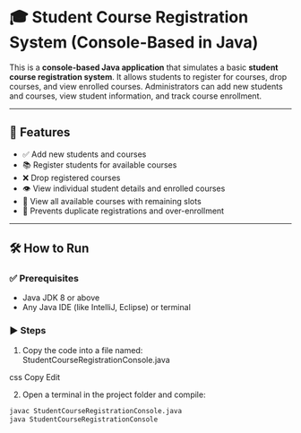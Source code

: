 # 🎓 Student Course Registration System (Console-Based in Java)

This is a **console-based Java application** that simulates a basic **student course registration system**. It allows students to register for courses, drop courses, and view enrolled courses. Administrators can add new students and courses, view student information, and track course enrollment.

---

## 🚀 Features

- ✅ Add new students and courses
- 📚 Register students for available courses
- ❌ Drop registered courses
- 👁️ View individual student details and enrolled courses
- 🧾 View all available courses with remaining slots
- 🔐 Prevents duplicate registrations and over-enrollment

---

## 🛠️ How to Run

### ✅ Prerequisites

- Java JDK 8 or above
- Any Java IDE (like IntelliJ, Eclipse) or terminal

### ▶️ Steps

1. Copy the code into a file named:  
StudentCourseRegistrationConsole.java

css
Copy
Edit

2. Open a terminal in the project folder and compile:
```bash
javac StudentCourseRegistrationConsole.java
java StudentCourseRegistrationConsole
